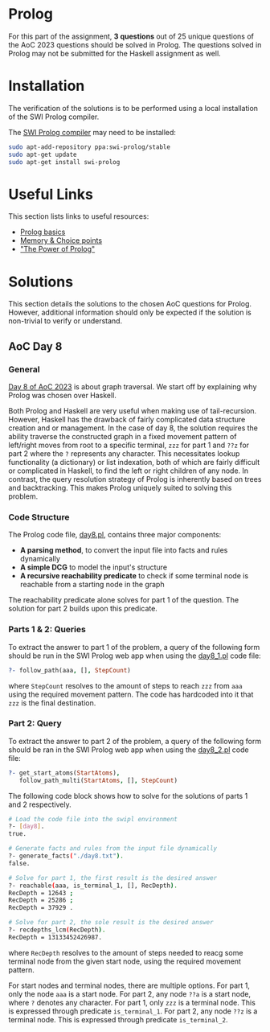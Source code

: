# Prolog

For this part of the assignment, **3 questions** out of 25 unique questions of the AoC 2023 questions should be solved in Prolog. The questions solved in Prolog may not be submitted for the Haskell assignment as well.

# Installation

The verification of the solutions is to be performed using a local installation of the SWI Prolog compiler.

The [SWI Prolog compiler](https://www.swi-prolog.org/build/PPA.html) may need to be installed:

```sh
sudo apt-add-repository ppa:swi-prolog/stable
sudo apt-get update
sudo apt-get install swi-prolog
```

# Useful Links

This section lists links to useful resources:

* [Prolog basics](https://www.youtube.com/playlist?list=PLEvH6T-1oh75UagVp5BqeOVageBljdmaC)
* [Memory & Choice points](https://www.youtube.com/watch?v=xABsTV8kuGE)
* ["The Power of Prolog"](https://www.metalevel.at/prolog/introduction)


# Solutions

This section details the solutions to the chosen AoC questions for Prolog. However, additional information should only be expected if the solution is non-trivial to verify or understand.


## AoC Day 8

### General

[Day 8 of AoC 2023](https://adventofcode.com/2023/day/8) is about graph traversal. We start off by explaining why Prolog was chosen over Haskell.

Both Prolog and Haskell are very useful when making use of tail-recursion. However, Haskell has the drawback of fairly complicated data structure creation and or management. In the case of day 8, the solution requires the ability traverse the constructed graph in a fixed movement pattern of left/right moves from root to a specific terminal, `zzz` for part 1 and `??z` for part 2 where the `?` represents any character. This necessitates lookup functionality (a dictionary) or list indexation, both of which are fairly difficult or complicated in Haskell, to find the left or right children of any node. In contrast, the query resolution strategy of Prolog is inherently based on trees and backtracking. This makes Prolog uniquely suited to solving this problem.

### Code Structure

The Prolog code file, [day8.pl](/Prolog/day8.pl), contains three major components:
* **A parsing method**, to convert the input file into facts and rules dynamically
* **A simple DCG** to model the input's structure
* **A recursive reachability predicate** to check if some terminal node is reachable from a starting node in the graph

The reachability predicate alone solves for part 1 of the question. The solution for part 2 builds upon this predicate.

### Parts 1 & 2: Queries

To extract the answer to part 1 of the problem, a query of the following form should be run in the SWI Prolog web app when using the [day8_1.pl](/Prolog/day8_1.pl) code file:

```Prolog
?- follow_path(aaa, [], StepCount)
```

where `StepCount` resolves to the amount of steps to reach `zzz` from `aaa` using the required movement pattern. The code has hardcoded into it that `zzz` is the final destination.

### Part 2: Query

To extract the answer to part 2 of the problem, a query of the following form should be ran in the SWI Prolog web app when using the [day8_2.pl](/Prolog/day8_2.pl) code file:

```Prolog
?- get_start_atoms(StartAtoms),
   follow_path_multi(StartAtoms, [], StepCount)
```





The following code block shows how to solve for the solutions of parts 1 and 2 respectively.


```sh
# Load the code file into the swipl environment
?- [day8].
true.

# Generate facts and rules from the input file dynamically
?- generate_facts("./day8.txt").
false.

# Solve for part 1, the first result is the desired answer
?- reachable(aaa, is_terminal_1, [], RecDepth).
RecDepth = 12643 ;
RecDepth = 25286 ;
RecDepth = 37929 .

# Solve for part 2, the sole result is the desired answer
?- recdepths_lcm(RecDepth).
RecDepth = 13133452426987.
```

where `RecDepth` resolves to the amount of steps needed to reacg some terminal node from the given start node, using the required movement pattern.

For start nodes and terminal nodes, there are multiple options.
For part 1, only the node `aaa` is a start node. For part 2, any node `??a` is a start node, where `?` denotes any character.
For part 1, only `zzz` is a terminal node. This is expressed through predicate `is_terminal_1`. For part 2, any node `??z` is a terminal node. This is expressed through predicate `is_terminal_2`.
